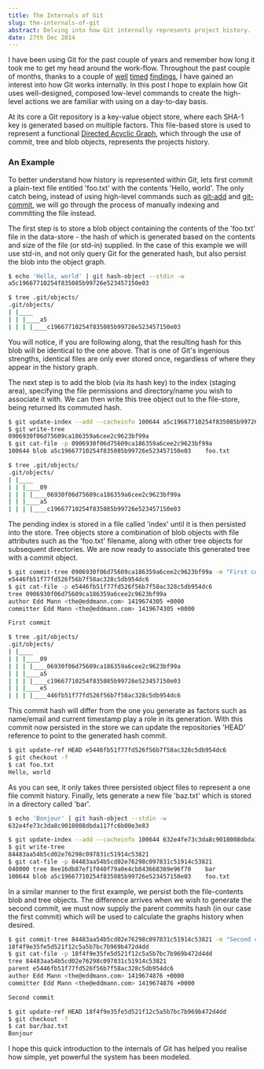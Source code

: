 ```yaml
---
title: The Internals of Git
slug: the-internals-of-git
abstract: Delving into how Git internally represents project history.
date: 27th Dec 2014
---
```


I have been using Git for the past couple of years and remember how long it took me to get my head around the work-flow.
Throughout the past couple of months, thanks to a couple of [well](http://ftp.newartisans.com/pub/git.from.bottom.up.pdf) [timed](http://mrchlblng.me/2014/09/practical-git-introduction/) [findings](http://episodes.gitminutes.com/), I have gained an interest into how Git works internally.
In this post I hope to explain how Git uses well-designed, composed low-level commands to create the high-level actions we are familiar with using on a day-to-day basis.

At its core a Git repository is a key-value object store, where each SHA-1 key is generated based on multiple factors.
This file-based store is used to represent a functional [Directed Acyclic Graph](http://en.wikipedia.org/wiki/Directed_acyclic_graph), which through the use of commit, tree and blob objects, represents the projects history.

### An Example

To better understand how history is represented within Git, lets first commit a plain-text file entitled 'foo.txt' with the contents 'Hello, world'.
The only catch being, instead of using high-level commands such as [git-add](http://git-scm.com/docs/git-add) and [git-commit](http://git-scm.com/docs/git-commit), we will go through the process of manually indexing and committing the file instead.

The first step is to store a blob object containing the contents of the 'foo.txt' file in the data-store - the hash of which is generated based on the contents and size of the file (or std-in) supplied.
In the case of this example we will use std-in, and not only query Git for the generated hash, but also persist the blob into the object graph.

~~~ .bash
$ echo 'Hello, world' | git hash-object --stdin -w
a5c19667710254f835085b99726e523457150e03
~~~

~~~ .bash
$ tree .git/objects/
.git/objects/
| |____
| | |____a5
| | | |____c19667710254f835085b99726e523457150e03
~~~

You will notice, if you are following along, that the resulting hash for this blob will be identical to the one above.
That is one of Git's ingenious strengths, identical files are only ever stored once, regardless of where they appear in the history graph.

The next step is to add the blob (via its hash key) to the index (staging area), specifying the file permissions and directory/name you wish to associate it with.
We can then write this tree object out to the file-store, being returned its commuted hash.

~~~ .bash
$ git update-index --add --cacheinfo 100644 a5c19667710254f835085b99726e523457150e03 foo.txt
$ git write-tree
0906930f06d75609ca186359a6cee2c9623bf99a
$ git cat-file -p 0906930f06d75609ca186359a6cee2c9623bf99a
100644 blob a5c19667710254f835085b99726e523457150e03    foo.txt
~~~

~~~ .bash
$ tree .git/objects/
.git/objects/
| |____
| | |____09
| | | |____06930f06d75609ca186359a6cee2c9623bf99a
| | |____a5
| | | |____c19667710254f835085b99726e523457150e03
~~~

The pending index is stored in a file called 'index' until it is then persisted into the store.
Tree objects store a combination of blob objects with file attributes such as the 'foo.txt' filename, along with other tree objects for subsequent directories.
We are now ready to associate this generated tree with a commit object.

~~~ .bash
$ git commit-tree 0906930f06d75609ca186359a6cee2c9623bf99a -m "First commit"
e5446fb51f77fd526f56b7f58ac328c5db954dc6
$ git cat-file -p e5446fb51f77fd526f56b7f58ac328c5db954dc6
tree 0906930f06d75609ca186359a6cee2c9623bf99a
author Edd Mann <the@eddmann.com> 1419674305 +0000
committer Edd Mann <the@eddmann.com> 1419674305 +0000

First commit
~~~

~~~ .bash
$ tree .git/objects/
.git/objects/
| |____
| | |____09
| | | |____06930f06d75609ca186359a6cee2c9623bf99a
| | |____a5
| | | |____c19667710254f835085b99726e523457150e03
| | |____e5
| | | |____446fb51f77fd526f56b7f58ac328c5db954dc6
~~~

This commit hash will differ from the one you generate as factors such as name/email and current timestamp play a role in its generation.
With this commit now persisted in the store we can update the repositories 'HEAD' reference to point to the generated hash commit.

~~~ .bash
$ git update-ref HEAD e5446fb51f77fd526f56b7f58ac328c5db954dc6
$ git checkout -f
$ cat foo.txt
Hello, world
~~~

As you can see, it only takes three persisted object files to represent a one file commit history.
Finally, lets generate a new file 'baz.txt' which is stored in a directory called 'bar'.

~~~ .bash
$ echo 'Bonjour' | git hash-object --stdin -w
632e4fe73c3da8c9018008dbda117fc6b00e3e83
~~~

~~~ .bash
$ git update-index --add --cacheinfo 100644 632e4fe73c3da8c9018008dbda117fc6b00e3e83 bar/baz.txt
$ git write-tree
84483aa54b5cd02e76298c097831c51914c53821
$ git cat-file -p 84483aa54b5cd02e76298c097831c51914c53821
040000 tree 8ee16db87ef1f040f79a0e4cb843668369e96f70    bar
100644 blob a5c19667710254f835085b99726e523457150e03    foo.txt
~~~

In a similar manner to the first example, we persist both the file-contents blob and tree objects.
The difference arrives when we wish to generate the second commit, we must now supply the parent commits hash (in our case the first commit) which will be used to calculate the graphs history when desired.

~~~ .bash
$ git commit-tree 84483aa54b5cd02e76298c097831c51914c53821 -m "Second commit" -p HEAD
18f4f9e35fe5d521f12c5a5b7bc7b969b472d4dd
$ git cat-file -p 18f4f9e35fe5d521f12c5a5b7bc7b969b472d4dd
tree 84483aa54b5cd02e76298c097831c51914c53821
parent e5446fb51f77fd526f56b7f58ac328c5db954dc6
author Edd Mann <the@eddmann.com> 1419674876 +0000
committer Edd Mann <the@eddmann.com> 1419674876 +0000

Second commit
~~~

~~~ .bash
$ git update-ref HEAD 18f4f9e35fe5d521f12c5a5b7bc7b969b472d4dd
$ git checkout -f
$ cat bar/baz.txt
Bonjour
~~~

I hope this quick introduction to the internals of Git has helped you realise how simple, yet powerful the system has been modeled.
